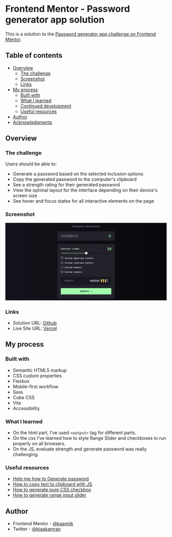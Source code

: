# Frontend Mentor - Password generator app solution

This is a solution to the [Password generator app challenge on Frontend Mentor](https://www.frontendmentor.io/challenges/password-generator-app-Mr8CLycqjh).

## Table of contents

- [Overview](#overview)
  - [The challenge](#the-challenge)
  - [Screenshot](#screenshot)
  - [Links](#links)
- [My process](#my-process)
  - [Built with](#built-with)
  - [What I learned](#what-i-learned)
  - [Continued development](#continued-development)
  - [Useful resources](#useful-resources)
- [Author](#author)
- [Acknowledgments](#acknowledgments)

## Overview

### The challenge

Users should be able to:

- Generate a password based on the selected inclusion options
- Copy the generated password to the computer's clipboard
- See a strength rating for their generated password
- View the optimal layout for the interface depending on their device's screen size
- See hover and focus states for all interactive elements on the page

### Screenshot

![](./Screenshot.png)

### Links

- Solution URL: [Github](https://github.com/kaamiik/fm-password-generator-app)
- Live Site URL: [Vercel](https://fm-password-generator-app-jet.vercel.app/)

## My process

### Built with

- Semantic HTML5 markup
- CSS custom properties
- Flexbox
- Mobile-first workflow
- Sass
- Cube CSS
- Vite
- Accessibility

### What I learned

- On the html part, I've used `<output>` tag for different parts.
- On the css I've learned how to style Range Slider and checkboxes to run properly on all browsers.
- On the JS, evaluate strength and generate password was really challenging.

### Useful resources

- [Help me how to Generate password](https://www.mbloging.com/post/password-generator-how-to-generate-passwords-using-javascript)
- [How to copy text to clipboard with JS](https://www.freecodecamp.org/news/copy-text-to-clipboard-javascript/)
- [How to generate pure CSS checkbox](https://moderncss.dev/pure-css-custom-checkbox-style/)
- [How to generate range input slider](https://www.smashingmagazine.com/2021/12/create-custom-range-input-consistent-browsers/)

## Author

- Frontend Mentor - [@kaamiik](https://www.frontendmentor.io/profile/kaamiik)
- Twitter - [@kiaakamran](https://www.twitter.com/kiaakamran)
